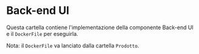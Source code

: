 # Back-end UI

Questa cartella contiene l'implementazione della componente Back-end UI e il `DockerFile` per eseguirla.

Nota: il `DockerFile` va lanciato dalla cartella `Prodotto`.
